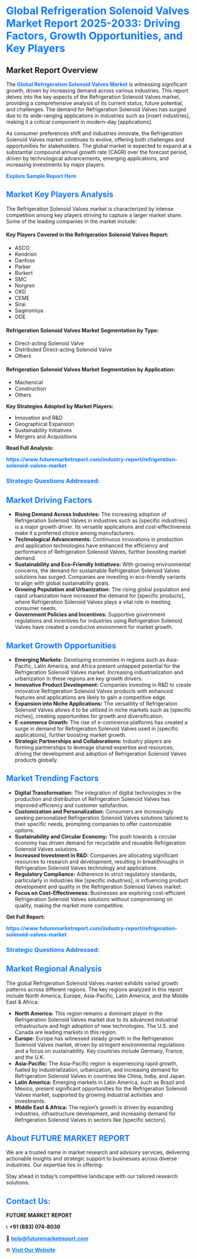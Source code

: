 <h1 style="color: #007BFF;">Global Refrigeration Solenoid Valves Market Report 2025-2033: Driving Factors, Growth Opportunities, and Key Players</h1>

<section id="overview">
<h2>Market Report Overview</h2>
<p>The <a href="https://www.futuremarketreport.com/industry-report/refrigeration-solenoid-valves-market" style="color: #007BFF; text-decoration: none;"><strong>Global Refrigeration Solenoid Valves Market</strong></a> is witnessing significant growth, driven by increasing demand across various industries. This report delves into the key aspects of the Refrigeration Solenoid Valves market, providing a comprehensive analysis of its current status, future potential, and challenges. The demand for Refrigeration Solenoid Valves has surged due to its wide-ranging applications in industries such as [insert industries], making it a critical component in modern-day [applications].</p>
<p>As consumer preferences shift and industries innovate, the Refrigeration Solenoid Valves market continues to evolve, offering both challenges and opportunities for stakeholders. The global market is expected to expand at a substantial compound annual growth rate (CAGR) over the forecast period, driven by technological advancements, emerging applications, and increasing investments by major players.</p>
</section>

<section id="overview">
<p><a href="https://www.futuremarketreport.com/request-sample/reportId=86383" style="color: #007BFF; text-decoration: none;"><strong>Explore Sample Report Here</strong></a></p>
</section>

<section id="key-players">
<h2 style="color: #007BFF;">Market Key Players Analysis</h2>
<p>The Refrigeration Solenoid Valves market is characterized by intense competition among key players striving to capture a larger market share. Some of the leading companies in the market include:</p>
<h4>Key Players Covered in the Refrigeration Solenoid Valves Report:</h4>
<ul><li>ASCO</li><li>Kendrion</li><li>Danfoss</li><li>Parker</li><li>Burkert</li><li>SMC</li><li>Norgren</li><li>CKD</li><li>CEME</li><li>Sirai</li><li>Saginomiya</li><li>ODE</li></ul>
<h4>Refrigeration Solenoid Valves Market Segmentation by Type:</h4>
<ul><li>Direct-acting Solenoid Valve</li><li>Distributed Direct-acting Solenoid Valve</li><li>Others</li></ul>

<h4>Refrigeration Solenoid Valves Market Segmentation by Application:</h4>
<ul><li>Machenical</li><li>Construction</li><li>Others</li></ul>
<p><strong>Key Strategies Adopted by Market Players:</strong></p>
<ul>
<li>Innovation and R&D</li>
<li>Geographical Expansion</li>
<li>Sustainability Initiatives</li>
<li>Mergers and Acquisitions</li>
</ul>
</section>

<section>
<p><strong>Read Full Analysis: </strong></p><a href="https://www.futuremarketreport.com/industry-report/refrigeration-solenoid-valves-market" style="color: #007BFF; text-decoration: none;"><strong>https://www.futuremarketreport.com/industry-report/refrigeration-solenoid-valves-market</strong></a>
<h3 style="color: #007BFF;">Strategic Questions Addressed:</h3>
</section>

<section id="driving-factors">
<h2 style="color: #007BFF;">Market Driving Factors</h2>
<ul>
<li><strong>Rising Demand Across Industries:</strong> The increasing adoption of Refrigeration Solenoid Valves in industries such as [specific industries] is a major growth driver. Its versatile applications and cost-effectiveness make it a preferred choice among manufacturers.</li>
<li><strong>Technological Advancements:</strong> Continuous innovations in production and application technologies have enhanced the efficiency and performance of Refrigeration Solenoid Valves, further boosting market demand.</li>
<li><strong>Sustainability and Eco-Friendly Initiatives:</strong> With growing environmental concerns, the demand for sustainable Refrigeration Solenoid Valves solutions has surged. Companies are investing in eco-friendly variants to align with global sustainability goals.</li>
<li><strong>Growing Population and Urbanization:</strong> The rising global population and rapid urbanization have increased the demand for [specific products], where Refrigeration Solenoid Valves plays a vital role in meeting consumer needs.</li>
<li><strong>Government Policies and Incentives:</strong> Supportive government regulations and incentives for industries using Refrigeration Solenoid Valves have created a conducive environment for market growth.</li>
</ul>
</section>

<section id="growth-opportunities">
<h2 style="color: #007BFF;">Market Growth Opportunities</h2>
<ul>
<li><strong>Emerging Markets:</strong> Developing economies in regions such as Asia-Pacific, Latin America, and Africa present untapped potential for the Refrigeration Solenoid Valves market. Increasing industrialization and urbanization in these regions are key growth drivers.</li>
<li><strong>Innovative Product Development:</strong> Companies investing in R&D to create innovative Refrigeration Solenoid Valves products with enhanced features and applications are likely to gain a competitive edge.</li>
<li><strong>Expansion into Niche Applications:</strong> The versatility of Refrigeration Solenoid Valves allows it to be utilized in niche markets such as [specific niches], creating opportunities for growth and diversification.</li>
<li><strong>E-commerce Growth:</strong> The rise of e-commerce platforms has created a surge in demand for Refrigeration Solenoid Valves used in [specific applications], further boosting market growth.</li>
<li><strong>Strategic Partnerships and Collaborations:</strong> Industry players are forming partnerships to leverage shared expertise and resources, driving the development and adoption of Refrigeration Solenoid Valves products globally.</li>
</ul>
</section>

<section id="trending-factors">
<h2 style="color: #007BFF;">Market Trending Factors</h2>
<ul>
<li><strong>Digital Transformation:</strong> The integration of digital technologies in the production and distribution of Refrigeration Solenoid Valves has improved efficiency and customer satisfaction.</li>
<li><strong>Customization and Personalization:</strong> Consumers are increasingly seeking personalized Refrigeration Solenoid Valves solutions tailored to their specific needs, prompting companies to offer customizable options.</li>
<li><strong>Sustainability and Circular Economy:</strong> The push towards a circular economy has driven demand for recyclable and reusable Refrigeration Solenoid Valves solutions.</li>
<li><strong>Increased Investment in R&D:</strong> Companies are allocating significant resources to research and development, resulting in breakthroughs in Refrigeration Solenoid Valves technology and applications.</li>
<li><strong>Regulatory Compliance:</strong> Adherence to strict regulatory standards, particularly in industries like [specific industries], is influencing product development and quality in the Refrigeration Solenoid Valves market.</li>
<li><strong>Focus on Cost-Effectiveness:</strong> Businesses are exploring cost-efficient Refrigeration Solenoid Valves solutions without compromising on quality, making the market more competitive.</li>
</ul>
</section>

<section>
<p><strong>Get Full Report: </strong></p><a href="https://www.futuremarketreport.com/industry-report/refrigeration-solenoid-valves-market" style="color: #007BFF; text-decoration: none;"><strong>https://www.futuremarketreport.com/industry-report/refrigeration-solenoid-valves-market</strong></a>
<h3 style="color: #007BFF;">Strategic Questions Addressed:</h3>
</section>


<section id="regional-analysis">
<h2 style="color: #007BFF;">Market Regional Analysis</h2>
<p>The global Refrigeration Solenoid Valves market exhibits varied growth patterns across different regions. The key regions analyzed in this report include North America, Europe, Asia-Pacific, Latin America, and the Middle East & Africa:</p>
<ul>
<li><strong>North America:</strong> This region remains a dominant player in the Refrigeration Solenoid Valves market due to its advanced industrial infrastructure and high adoption of new technologies. The U.S. and Canada are leading markets in this region.</li>
<li><strong>Europe:</strong> Europe has witnessed steady growth in the Refrigeration Solenoid Valves market, driven by stringent environmental regulations and a focus on sustainability. Key countries include Germany, France, and the U.K.</li>
<li><strong>Asia-Pacific:</strong> The Asia-Pacific region is experiencing rapid growth, fueled by industrialization, urbanization, and increasing demand for Refrigeration Solenoid Valves in countries like China, India, and Japan.</li>
<li><strong>Latin America:</strong> Emerging markets in Latin America, such as Brazil and Mexico, present significant opportunities for the Refrigeration Solenoid Valves market, supported by growing industrial activities and investments.</li>
<li><strong>Middle East & Africa:</strong> The region’s growth is driven by expanding industries, infrastructure development, and increasing demand for Refrigeration Solenoid Valves in sectors like [specific sectors].</li>
</ul>
</section>

<footer>
<h2 style="color: #007BFF;">About FUTURE MARKET REPORT</h2>
<p>We are a trusted name in market research and advisory services, delivering actionable insights and strategic support to businesses across diverse industries. Our expertise lies in offering:</p>

<p>Stay ahead in today’s competitive landscape with our tailored research solutions.</p>

<h2 style="color: #007BFF;">Contact Us:</h2>
<p><strong>FUTURE MARKET REPORT</strong></p>
<p>📞 <strong>+91 (883) 074-8030</strong></p>
<p>📧 <strong><a href="mailto:help@futuremarketreport.com" style="color: #007BFF;">help@futuremarketreport.com</a></strong></p>
<p>🌐 <strong><a href="https://www.futuremarketreport.com/" style="color: #007BFF;">Visit Our Website</a></strong></p>
</footer>